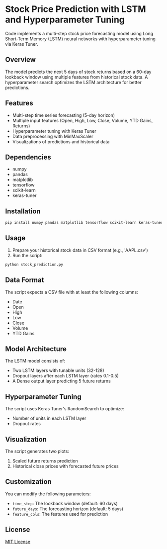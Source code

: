 # Stock Price Prediction with LSTM and Hyperparameter Tuning

Code implements a multi-step stock price forecasting model using Long Short-Term Memory (LSTM) neural networks with hyperparameter tuning via Keras Tuner.

## Overview

The model predicts the next 5 days of stock returns based on a 60-day lookback window using multiple features from historical stock data. A hyperparameter search optimizes the LSTM architecture for better predictions.

## Features

- Multi-step time series forecasting (5-day horizon)
- Multiple input features (Open, High, Low, Close, Volume, YTD Gains, Returns)
- Hyperparameter tuning with Keras Tuner
- Data preprocessing with MinMaxScaler
- Visualizations of predictions and historical data

## Dependencies

- numpy
- pandas
- matplotlib
- tensorflow
- scikit-learn
- keras-tuner

## Installation

```bash
pip install numpy pandas matplotlib tensorflow scikit-learn keras-tuner
```

## Usage

1. Prepare your historical stock data in CSV format (e.g., 'AAPL.csv')
2. Run the script:

```bash
python stock_prediction.py
```

## Data Format

The script expects a CSV file with at least the following columns:
- Date
- Open
- High
- Low
- Close
- Volume
- YTD Gains

## Model Architecture

The LSTM model consists of:
- Two LSTM layers with tunable units (32-128)
- Dropout layers after each LSTM layer (rates 0.1-0.5)
- A Dense output layer predicting 5 future returns

## Hyperparameter Tuning

The script uses Keras Tuner's RandomSearch to optimize:
- Number of units in each LSTM layer
- Dropout rates

## Visualization

The script generates two plots:
1. Scaled future returns prediction
2. Historical close prices with forecasted future prices

## Customization

You can modify the following parameters:
- `time_step`: The lookback window (default: 60 days)
- `future_days`: The forecasting horizon (default: 5 days)
- `feature_cols`: The features used for prediction

## License

[MIT License](LICENSE)
